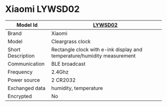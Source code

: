# Xiaomi LYWSD02

|Model Id|[LYWSD02](https://github.com/theengs/decoder/blob/development/src/devices/LYWSD02_json.h)|
|-|-|
|Brand|Xiaomi|
|Model|Cleargrass clock|
|Short Description| Rectangle clock with e-ink display and temperature/humidity measurement|
|Communication|BLE broadcast|
|Frequency|2.4Ghz|
|Power source|2 CR2032|
|Exchanged data|humidity, temperature|
|Encrypted|No|
